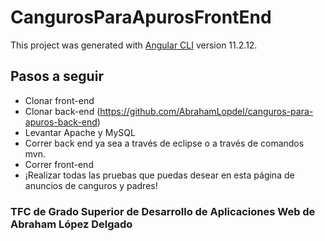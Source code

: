 # CangurosParaApurosFrontEnd

This project was generated with [Angular CLI](https://github.com/angular/angular-cli) version 11.2.12.

## Pasos a seguir

- Clonar front-end
- Clonar back-end (https://github.com/AbrahamLopdel/canguros-para-apuros-back-end)
- Levantar Apache y MySQL
- Correr back end ya sea a través de eclipse o a través de comandos mvn.
- Correr front-end
- ¡Realizar todas las pruebas que puedas desear en esta página de anuncios de canguros y padres!

### TFC de Grado Superior de Desarrollo de Aplicaciones Web de Abraham López Delgado

